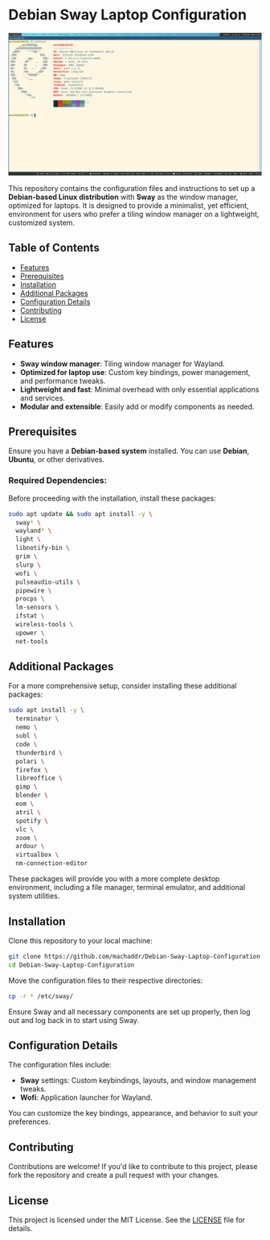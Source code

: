 # Debian Sway Laptop Configuration

![Screenshot of Sway Configuration](./Images/sway_debian.png)

This repository contains the configuration files and instructions to set up a **Debian-based Linux distribution** with **Sway** as the window manager, optimized for laptops. It is designed to provide a minimalist, yet efficient, environment for users who prefer a tiling window manager on a lightweight, customized system.

## Table of Contents
- [Features](#features)
- [Prerequisites](#prerequisites)
- [Installation](#installation)
- [Additional Packages](#additional-packages)
- [Configuration Details](#configuration-details)
- [Contributing](#contributing)
- [License](#license)

## Features
- **Sway window manager**: Tiling window manager for Wayland.
- **Optimized for laptop use**: Custom key bindings, power management, and performance tweaks.
- **Lightweight and fast**: Minimal overhead with only essential applications and services.
- **Modular and extensible**: Easily add or modify components as needed.

## Prerequisites
Ensure you have a **Debian-based system** installed. You can use **Debian**, **Ubuntu**, or other derivatives.

### Required Dependencies:
Before proceeding with the installation, install these packages:
```bash
sudo apt update && sudo apt install -y \
  sway* \
  wayland* \
  light \
  libnotify-bin \
  grim \
  slurp \
  wofi \
  pulseaudio-utils \
  pipewire \
  procps \
  lm-sensors \
  ifstat \
  wireless-tools \
  upower \
  net-tools
```

## Additional Packages
For a more comprehensive setup, consider installing these additional packages:
```bash
sudo apt install -y \
  terminator \
  nemo \
  subl \
  code \
  thunderbird \
  polari \
  firefox \
  libreoffice \
  gimp \
  blender \
  eom \
  atril \
  spotify \
  vlc \
  zoom \
  ardour \
  virtualbox \
  nm-connection-editor
```

These packages will provide you with a more complete desktop environment, including a file manager, terminal emulator, and additional system utilities.

## Installation
Clone this repository to your local machine:
```bash
git clone https://github.com/machaddr/Debian-Sway-Laptop-Configuration.git
cd Debian-Sway-Laptop-Configuration
```

Move the configuration files to their respective directories:
```bash
cp -r * /etc/sway/
```

Ensure Sway and all necessary components are set up properly, then log out and log back in to start using Sway.

## Configuration Details
The configuration files include:
- **Sway** settings: Custom keybindings, layouts, and window management tweaks.
- **Wofi**: Application launcher for Wayland.

You can customize the key bindings, appearance, and behavior to suit your preferences.

## Contributing
Contributions are welcome! If you'd like to contribute to this project, please fork the repository and create a pull request with your changes.

## License
This project is licensed under the MIT License. See the [LICENSE](./LICENSE) file for details.
